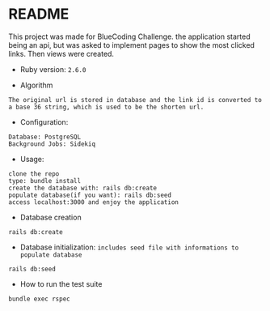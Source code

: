 # README

This project was made for BlueCoding Challenge. the application started being an api, but was asked to implement pages to show the most clicked links. Then views were created.

* Ruby version:
`2.6.0`

* Algorithm
```
The original url is stored in database and the link id is converted to a base 36 string, which is used to be the shorten url.
```

* Configuration:
```
Database: PostgreSQL
Background Jobs: Sidekiq
```

* Usage:
```
clone the repo
type: bundle install
create the database with: rails db:create
populate database(if you want): rails db:seed
access localhost:3000 and enjoy the application
```

* Database creation
```
rails db:create
```

* Database initialization: `includes seed file with informations to populate database`
```
rails db:seed
```
* How to run the test suite
```
bundle exec rspec
```

